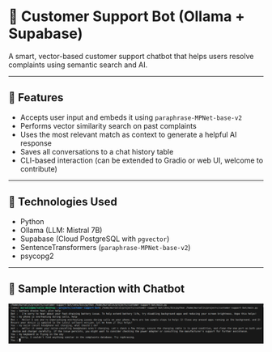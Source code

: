 # 🤖 Customer Support Bot (Ollama + Supabase)

A smart, vector-based customer support chatbot that helps users resolve complaints using semantic search and AI.

---

## 🚀 Features

- Accepts user input and embeds it using `paraphrase-MPNet-base-v2`
- Performs vector similarity search on past complaints
- Uses the most relevant match as context to generate a helpful AI response
- Saves all conversations to a chat history table
- CLI-based interaction (can be extended to Gradio or web UI, welcome to contribute)

---

## 🧠 Technologies Used

- Python
- Ollama (LLM: Mistral 7B)
- Supabase (Cloud PostgreSQL with `pgvector`)
- SentenceTransformers (`paraphrase-MPNet-base-v2`)
- psycopg2

---

## 💬 Sample Interaction with Chatbot

![Sample chat](assets/sample-chat.png "Example input/output between user and chatbot")








